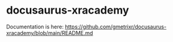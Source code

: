 # docusaurus-xracademy

Documentation is here: https://github.com/gmetrixr/docusaurus-xracademy/blob/main/README.md
